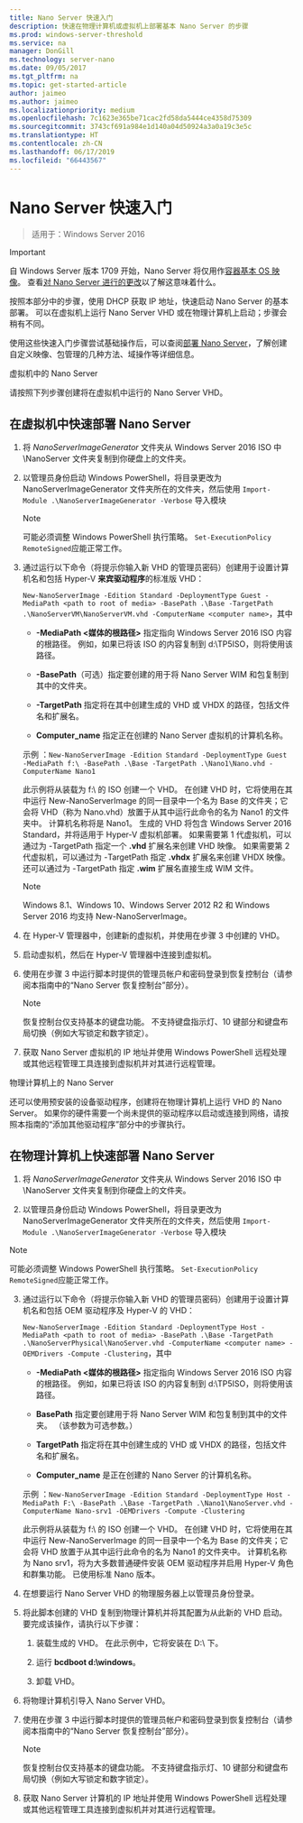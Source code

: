 ```yaml
---
title: Nano Server 快速入门
description: 快速在物理计算机或虚拟机上部署基本 Nano Server 的步骤
ms.prod: windows-server-threshold
ms.service: na
manager: DonGill
ms.technology: server-nano
ms.date: 09/05/2017
ms.tgt_pltfrm: na
ms.topic: get-started-article
author: jaimeo
ms.author: jaimeo
ms.localizationpriority: medium
ms.openlocfilehash: 7c1623e365be71cac2fd58da5444ce4358d75309
ms.sourcegitcommit: 3743cf691a984e1d140a04d50924a3a0a19c3e5c
ms.translationtype: HT
ms.contentlocale: zh-CN
ms.lasthandoff: 06/17/2019
ms.locfileid: "66443567"
---
```

# <a name="nano-server-quick-start"></a>Nano Server 快速入门

>适用于：Windows Server 2016

> [!IMPORTANT]
> 自 Windows Server 版本 1709 开始，Nano Server 将仅用作[容器基本 OS 映像](/virtualization/windowscontainers/quick-start/using-insider-container-images#install-base-container-image)。 查看[对 Nano Server 进行的更改](nano-in-semi-annual-channel.md)以了解这意味着什么。 

按照本部分中的步骤，使用 DHCP 获取 IP 地址，快速启动 Nano Server 的基本部署。 可以在虚拟机上运行 Nano Server VHD 或在物理计算机上启动；步骤会稍有不同。

使用这些快速入门步骤尝试基础操作后，可以查阅[部署 Nano Server](Deploy-Nano-Server.md)，了解创建自定义映像、包管理的几种方法、域操作等详细信息。
  
虚拟机中的 Nano Server   
  
请按照下列步骤创建将在虚拟机中运行的 Nano Server VHD。  
  
## <a name="to-quickly-deploy-nano-server-in-a-virtual-machine"></a>在虚拟机中快速部署 Nano Server  
  
1. 将 *NanoServerImageGenerator* 文件夹从 Windows Server 2016 ISO 中 \NanoServer 文件夹复制到你硬盘上的文件夹。  
  
2. 以管理员身份启动 Windows PowerShell，将目录更改为 NanoServerImageGenerator 文件夹所在的文件夹，然后使用 `Import-Module .\NanoServerImageGenerator -Verbose` 导入模块  
   >[!NOTE]  
   >可能必须调整 Windows PowerShell 执行策略。 `Set-ExecutionPolicy RemoteSigned`应能正常工作。  
  
3. 通过运行以下命令（将提示你输入新 VHD 的管理员密码）创建用于设置计算机名和包括 Hyper-V **来宾驱动程序**的标准版 VHD：  
  
   `New-NanoServerImage -Edition Standard -DeploymentType Guest -MediaPath <path to root of media> -BasePath .\Base -TargetPath .\NanoServerVM\NanoServerVM.vhd -ComputerName <computer name>`，其中  
  
   -   **-MediaPath <媒体的根路径\>** 指定指向 Windows Server 2016 ISO 内容的根路径。 例如，如果已将该 ISO 的内容复制到 d:\TP5ISO，则将使用该路径。  
  
   -   **-BasePath**（可选）指定要创建的用于将 Nano Server WIM 和包复制到其中的文件夹。  
  
   -   **-TargetPath** 指定将在其中创建生成的 VHD 或 VHDX 的路径，包括文件名和扩展名。  
  
   -   **Computer_name** 指定正在创建的 Nano Server 虚拟机的计算机名称。  
  
   示例  ：`New-NanoServerImage -Edition Standard -DeploymentType Guest -MediaPath f:\ -BasePath .\Base -TargetPath .\Nano1\Nano.vhd -ComputerName Nano1`  
  
   此示例将从装载为 f:\\ 的 ISO 创建一个 VHD。 在创建 VHD 时，它将使用在其中运行 New-NanoServerImage 的同一目录中一个名为 Base 的文件夹；它会将 VHD（称为 Nano.vhd）放置于从其中运行此命令的名为 Nano1 的文件夹中。 计算机名称将是 Nano1。 生成的 VHD 将包含 Windows Server 2016 Standard，并将适用于 Hyper-V 虚拟机部署。 如果需要第 1 代虚拟机，可以通过为 -TargetPath 指定一个 **.vhd** 扩展名来创建 VHD 映像。 如果需要第 2 代虚拟机，可以通过为 -TargetPath 指定 **.vhdx** 扩展名来创建 VHDX 映像。 还可以通过为 -TargetPath 指定 **.wim** 扩展名直接生成 WIM 文件。  
  
   > [!NOTE]  
   > Windows 8.1、Windows 10、Windows Server 2012 R2 和 Windows Server 2016 均支持 New-NanoServerImage。  
  
4. 在 Hyper-V 管理器中，创建新的虚拟机，并使用在步骤 3 中创建的 VHD。  
  
5. 启动虚拟机，然后在 Hyper-V 管理器中连接到虚拟机。  
  
6. 使用在步骤 3 中运行脚本时提供的管理员帐户和密码登录到恢复控制台（请参阅本指南中的“Nano Server 恢复控制台”部分）。  
   > [!NOTE]  
   > 恢复控制台仅支持基本的键盘功能。 不支持键盘指示灯、10 键部分和键盘布局切换（例如大写锁定和数字锁定）。
  
7. 获取 Nano Server 虚拟机的 IP 地址并使用 Windows PowerShell 远程处理或其他远程管理工具连接到虚拟机并对其进行远程管理。  
  
物理计算机上的 Nano Server   
  
还可以使用预安装的设备驱动程序，创建将在物理计算机上运行 VHD 的 Nano Server。 如果你的硬件需要一个尚未提供的驱动程序以启动或连接到网络，请按照本指南的“添加其他驱动程序”部分中的步骤执行。  
  
## <a name="to-quickly-deploy-nano-server-on-a-physical-computer"></a>在物理计算机上快速部署 Nano Server  
  
1.  将 *NanoServerImageGenerator* 文件夹从 Windows Server 2016 ISO 中 \NanoServer 文件夹复制到你硬盘上的文件夹。  
  
2.  以管理员身份启动 Windows PowerShell，将目录更改为 NanoServerImageGenerator 文件夹所在的文件夹，然后使用 `Import-Module .\NanoServerImageGenerator -Verbose` 导入模块  
  
>[!NOTE]  
>可能必须调整 Windows PowerShell 执行策略。 `Set-ExecutionPolicy RemoteSigned`应能正常工作。  
  
3. 通过运行以下命令（将提示你输入新 VHD 的管理员密码）创建用于设置计算机名和包括 OEM 驱动程序及 Hyper-V 的 VHD：  
  
   `New-NanoServerImage -Edition Standard -DeploymentType Host -MediaPath <path to root of media> -BasePath .\Base -TargetPath .\NanoServerPhysical\NanoServer.vhd -ComputerName <computer name> -OEMDrivers -Compute -Clustering`，其中  
  
   -   **-MediaPath <媒体的根路径\>** 指定指向 Windows Server 2016 ISO 内容的根路径。 例如，如果已将该 ISO 的内容复制到 d:\TP5ISO，则将使用该路径。  
  
   -   **BasePath** 指定要创建用于将 Nano Server WIM 和包复制到其中的文件夹。 （该参数为可选参数。）  
  
   -   **TargetPath** 指定将在其中创建生成的 VHD 或 VHDX 的路径，包括文件名和扩展名。  
  
   -   **Computer_name** 是正在创建的 Nano Server 的计算机名称。  
  
   示例  ：`New-NanoServerImage -Edition Standard -DeploymentType Host -MediaPath F:\ -BasePath .\Base -TargetPath .\Nano1\NanoServer.vhd -ComputerName Nano-srv1 -OEMDrivers -Compute -Clustering`  
  
   此示例将从装载为 f:\\ 的 ISO 创建一个 VHD。 在创建 VHD 时，它将使用在其中运行 New-NanoServerImage 的同一目录中一个名为 Base 的文件夹；它会将 VHD 放置于从其中运行此命令的名为 Nano1 的文件夹中。 计算机名称为 Nano srv1，将为大多数普通硬件安装 OEM 驱动程序并启用 Hyper-V 角色和群集功能。 已使用标准 Nano 版本。  
  
4. 在想要运行 Nano Server VHD 的物理服务器上以管理员身份登录。  
  
5. 将此脚本创建的 VHD 复制到物理计算机并将其配置为从此新的 VHD 启动。 要完成该操作，请执行以下步骤：  
  
   1.  装载生成的 VHD。 在此示例中，它将安装在 D:\\ 下。  
  
   2.  运行 **bcdboot d:\windows**。  
  
   3.  卸载 VHD。  
  
6. 将物理计算机引导入 Nano Server VHD。  
  
7. 使用在步骤 3 中运行脚本时提供的管理员帐户和密码登录到恢复控制台（请参阅本指南中的“Nano Server 恢复控制台”部分）。
   > [!NOTE]  
   > 恢复控制台仅支持基本的键盘功能。 不支持键盘指示灯、10 键部分和键盘布局切换（例如大写锁定和数字锁定）。 
  
8. 获取 Nano Server 计算机的 IP 地址并使用 Windows PowerShell 远程处理或其他远程管理工具连接到虚拟机并对其进行远程管理。  
